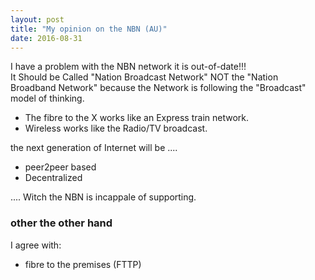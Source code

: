 ```yaml
---
layout: post
title: "My opinion on the NBN (AU)"
date: 2016-08-31
---
```

I have a problem with the NBN network it is out-of-date!!!    
It Should be Called "Nation Broadcast Network" NOT the "Nation Broadband Network" because the Network is following the "Broadcast" model of thinking.

 * The fibre to the X works like an Express train network.
 * Wireless works like the Radio/TV broadcast.

the next generation of Internet will be ....

* peer2peer based
* Decentralized

.... Witch the NBN is incappale of supporting.


### other the other hand ###

I agree with:

 * fibre to the premises (FTTP)

